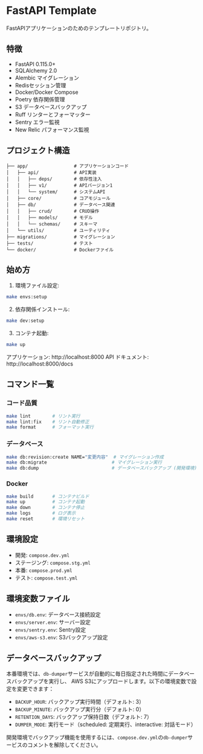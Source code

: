 # FastAPI Template

FastAPIアプリケーションのためのテンプレートリポジトリ。

## 特徴

- FastAPI 0.115.0+
- SQLAlchemy 2.0
- Alembic マイグレーション
- Redisセッション管理
- Docker/Docker Compose
- Poetry 依存関係管理
- S3 データベースバックアップ
- Ruff リンターとフォーマッター
- Sentry エラー監視
- New Relic パフォーマンス監視

## プロジェクト構造

```
├── app/                 # アプリケーションコード
│   ├── api/             # API実装
│   │   ├── deps/        # 依存性注入
│   │   ├── v1/          # APIバージョン1
│   │   └── system/      # システムAPI
│   ├── core/            # コアモジュール
│   ├── db/              # データベース関連
│   │   ├── crud/        # CRUD操作
│   │   ├── models/      # モデル
│   │   └── schemas/     # スキーマ
│   └── utils/           # ユーティリティ
├── migrations/          # マイグレーション
├── tests/               # テスト
└── docker/              # Dockerファイル
```

## 始め方

1. 環境ファイル設定:
```bash
make envs:setup
```

2. 依存関係インストール:
```bash
make dev:setup
```

3. コンテナ起動:
```bash
make up
```

アプリケーション: http://localhost:8000
API ドキュメント: http://localhost:8000/docs

## コマンド一覧

### コード品質
```bash
make lint        # リント実行
make lint:fix    # リント自動修正
make format      # フォーマット実行
```

### データベース
```bash
make db:revision:create NAME="変更内容"  # マイグレーション作成
make db:migrate                        # マイグレーション実行
make db:dump                           # データベースバックアップ (開発環境)
```

### Docker
```bash
make build       # コンテナビルド
make up          # コンテナ起動
make down        # コンテナ停止
make logs        # ログ表示
make reset       # 環境リセット
```

## 環境設定
- 開発: `compose.dev.yml`
- ステージング: `compose.stg.yml`
- 本番: `compose.prod.yml`
- テスト: `compose.test.yml`

## 環境変数ファイル
- `envs/db.env`: データベース接続設定
- `envs/server.env`: サーバー設定
- `envs/sentry.env`: Sentry設定
- `envs/aws-s3.env`: S3バックアップ設定

## データベースバックアップ
本番環境では、`db-dumper`サービスが自動的に毎日指定された時間にデータベースバックアップを実行し、
AWS S3にアップロードします。以下の環境変数で設定を変更できます：

- `BACKUP_HOUR`: バックアップ実行時間（デフォルト: 3）
- `BACKUP_MINUTE`: バックアップ実行分（デフォルト: 0）
- `RETENTION_DAYS`: バックアップ保持日数（デフォルト: 7）
- `DUMPER_MODE`: 実行モード（scheduled: 定期実行、interactive: 対話モード）

開発環境でバックアップ機能を使用するには、`compose.dev.yml`の`db-dumper`サービスのコメントを解除してください。
